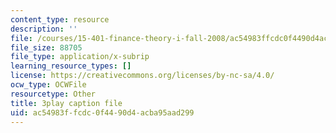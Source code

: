 ```yaml
---
content_type: resource
description: ''
file: /courses/15-401-finance-theory-i-fall-2008/ac54983ffcdc0f4490d4acba95aad299_P03PfYgNjmw.srt
file_size: 88705
file_type: application/x-subrip
learning_resource_types: []
license: https://creativecommons.org/licenses/by-nc-sa/4.0/
ocw_type: OCWFile
resourcetype: Other
title: 3play caption file
uid: ac54983f-fcdc-0f44-90d4-acba95aad299
---
```

